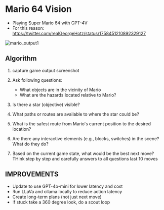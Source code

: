 # Mario 64 Vision
- Playing Super Mario 64 with GPT-4V
- For this reason: https://twitter.com/realGeorgeHotz/status/1758451210892329127

![mario_output1](https://github.com/arjun-krishna1/mario-64-vision/assets/45014214/912450e3-f796-4eb5-8be0-e8e2e020a916)


## Algorithm
1. capture game output screenshot
2. Ask following questions:
	- What objects are in the vicinity of Mario
	- What are the hazards located relative to Mario?
3. Is there a star (objective) visible?
4. What paths or routes are available to where the star could be?
5. What is the safest route from Mario's current position to the desired location?
6. Are there any interactive elements (e.g., blocks, switches) in the scene? What do they do?

7. Based on the current game state, what would be the best next move? THink step by step and carefully
answers to all questions
last 10 moves

## IMPROVEMENTS
- Update to use GPT-4o-mini for lower latency and cost
- Run LLaVa and ollama locally to reduce action latency
- Create long-term plans (not just next move)
- If stuck take a 360 degree look, do a scout loop
